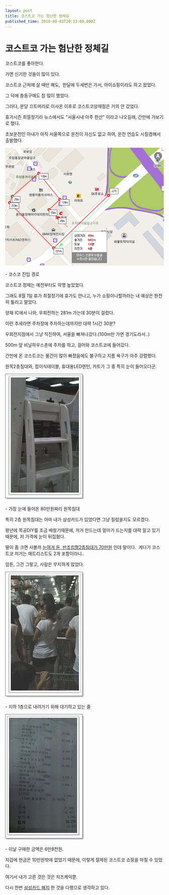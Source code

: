 ```yaml
---
layout: post
title: 코스트코 가는 험난한 정체길
published_time: 2010-08-03T20:33:00.000Z
---
```


# 코스트코 가는 험난한 정체길


코스트코를 좋아한다.

가면 신기한 것들이 많이 있다.

코스트코 근처에 살 때만 해도,  한달에 두세번은 가서, 아이쇼핑이라도 하고 왔었다.

그 덕에 충동구매도 참 많이 했었다.

그러다, 분당 끄트머리로 이사온 이후로 코스트코양재점은 거의 안 갔었다.

휴가시즌 최절정기라 뉴스에서도 "서울시내 아주 한산" 이라고 나오길래, 간만에 가보기로 했다.

초보운전인 아내가 아직 서울쪽으로 운전이 자신도 없고 하여, 운전 연습도 시킬겸해서 출발했다.

![](../pds/201008/03/80/a0109780_4c57f929acd0a.png)

\- 코스코 진입 경로

코스트코 정체는 예전부터도 악명 높았었다.

그래도 8월 1일 휴가 최절정기에 휴가도 안나고, 누가 쇼핑이나할까라는 내 예상은 완전히 틀리고 말았다.

양재 IC에서 나와, 우회전하는 281m 가는데 30분이 걸렸다.

이런 추세라면 주차장에 주차하는데까지만 대략 1시간 30분?

우회전지점에서 그냥 직진하여, 서울을 빠져나갔다.(100m만 가면 경기도라서..)

500m 앞 비닐하우스촌에 주차를 하고, 걸어와 코스트코에 들어갔다.

간만에 온 코스트코는 물건이 많이 빠졌음에도 불구하고 지름 욕구가 아주 강렬했다.

원목2층침대와, 접이식테이블, 휴대용LED렌턴, 카트가 그 중 특히 눈이 들어오더군.

![](../pds/201008/03/80/a0109780_4c57f913c6f94.jpg)

\- 가장 눈에 들어온 80만원짜리 원목침대

특히 2층 원목침대는 아마 내가 삼성카드가 있었다면 그냥 질렀을지도 모르겠다.

왕년에 목공DIY를 조금 배웠기때문에, 저거 만드는데 얼마가 드는지를 대략 알고 있기 때문에, 저 가격에 눈이 뒤집혔다.

딸이 좀 크면 사볼까 [눈여겨 둔  반조립형2층침대가 70만원](http://www.77g.com/shopping/prod_wood_view_all.asp?reflg=1&ct=23&co=O1D18331&cd=H18332) 인데 말이다.  게다가 코스트코 저거는 매트리스트도 2개 포함이라니..

암튼, 그건 그렇고, 사람은 무지하게 많았다.

![](../pds/201008/03/80/a0109780_4c57f91400f93.jpg)

\- 지하 1층으로 내려가기 위해 대기하고 있는 줄

![](../pds/201008/03/80/a0109780_4c57f91517dfa.jpg)

\- 이날 구매한 금액은 6만8천원.

지갑에 현금은 10만원밖에 없었기 때문에, 이렇게 절제된 코스트코 쇼핑을 마칠 수 있었다.

여기서 내가 고른 것은 것은 치즈케익뿐.

다시 한번 [삼성카드 해지](../10318233.html) 한 것을 다행으로 생각하고 있다.

